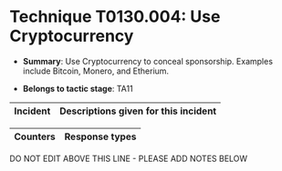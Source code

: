# Technique T0130.004: Use Cryptocurrency

* **Summary**: Use Cryptocurrency to conceal sponsorship. Examples include Bitcoin, Monero, and Etherium.

* **Belongs to tactic stage**: TA11


| Incident | Descriptions given for this incident |
| -------- | -------------------- |



| Counters | Response types |
| -------- | -------------- |


DO NOT EDIT ABOVE THIS LINE - PLEASE ADD NOTES BELOW
